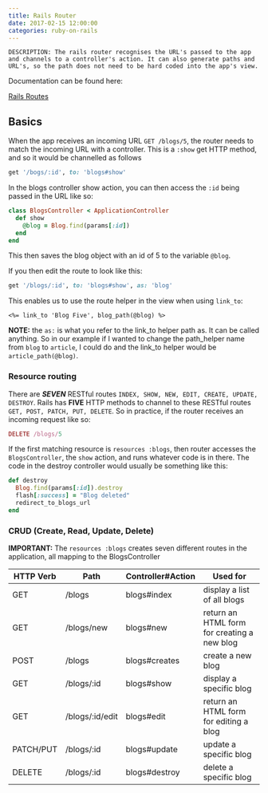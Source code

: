 ```yaml
---
title: Rails Router
date: 2017-02-15 12:00:00
categories: ruby-on-rails
---
```



    DESCRIPTION: The rails router recognises the URL's passed to the app and channels to a controller's action. It can also generate paths and URL's, so the path does not need to be hard coded into the app's view.


Documentation can be found here:

[Rails Routes](http://guides.rubyonrails.org/routing.html)

## Basics

When the app receives an incoming URL `GET /blogs/5`, the router needs to match the incoming URL with a controller. This is a `:show` get HTTP method, and so it would be channelled as follows

```ruby
get '/bogs/:id', to: 'blogs#show'
```

In the blogs controller show action, you can then access the `:id` being passed in the URL like so:

```ruby
class BlogsController < ApplicationController
  def show
    @blog = Blog.find(params[:id])
  end
end
```

This then saves the blog object with an id of 5 to the variable `@blog`.

If you then edit the route to look like this:

```ruby
get '/blogs/:id', to: 'blogs#show', as: 'blog'
```

This enables us to use the route helper in the view when using `link_to`:

```erb
<%= link_to 'Blog Five', blog_path(@blog) %>
```

**NOTE:** the `as:` is what you refer to the link_to helper path as. It can be called anything. So in our example if I wanted to change the path_helper name from `blog` to `article`, I could do and the link_to helper would be `article_path(@blog)`.

### Resource routing

There are ***SEVEN*** RESTful routes `INDEX, SHOW, NEW, EDIT, CREATE, UPDATE, DESTROY`. Rails has **FIVE** HTTP methods to channel to these RESTful routes `GET, POST, PATCH, PUT, DELETE`. So in practice, if the router receives an incoming request like so:

```rb
DELETE /blogs/5
```

If the first matching resource is `resources :blogs`, then router accesses the `BlogsController`, the `show` action, and runs whatever code is in there. The code in the destroy controller would usually be something like this:

```rb
def destroy
  Blog.find(params[:id]).destroy
  flash[:success] = "Blog deleted"
  redirect_to_blogs_url
end
```

### CRUD (Create, Read, Update, Delete)
**IMPORTANT:** The `resources :blogs` creates seven different routes in the application, all mapping to the BlogsController

| HTTP Verb     | Path            | Controller#Action | Used for |
| ------------- | --------------- | ----------------- | ---------|
| GET           | /blogs          | blogs#index       | display a list of all blogs |
| GET           | /blogs/new      | blogs#new         | return an HTML form for creating a new blog |
| POST          | /blogs          | blogs#creates     | create a new blog |
| GET           | /blogs/:id      | blogs#show        | display a specific blog |
| GET           | /blogs/:id/edit | blogs#edit        | return an HTML form for editing a blog |
| PATCH/PUT     | /blogs/:id      | blogs#update      | update a specific blog |
| DELETE        | /blogs/:id      | blogs#destroy     | delete a specific blog |
